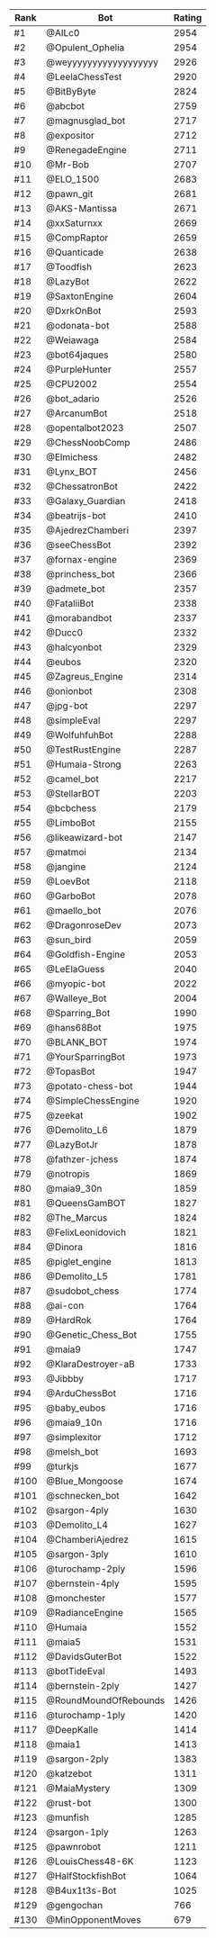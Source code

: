 Rank|Bot|Rating
---|---|---
#1|@AILc0|2954
#2|@Opulent_Ophelia|2954
#3|@weyyyyyyyyyyyyyyyyyy|2926
#4|@LeelaChessTest|2920
#5|@BitByByte|2824
#6|@abcbot|2759
#7|@magnusglad_bot|2717
#8|@expositor|2712
#9|@RenegadeEngine|2711
#10|@Mr-Bob|2707
#11|@ELO_1500|2683
#12|@pawn_git|2681
#13|@AKS-Mantissa|2671
#14|@xxSaturnxx|2669
#15|@CompRaptor|2659
#16|@Quanticade|2638
#17|@Toodfish|2623
#18|@LazyBot|2622
#19|@SaxtonEngine|2604
#20|@DxrkOnBot|2593
#21|@odonata-bot|2588
#22|@Weiawaga|2584
#23|@bot64jaques|2580
#24|@PurpleHunter|2557
#25|@CPU2002|2554
#26|@bot_adario|2526
#27|@ArcanumBot|2518
#28|@opentalbot2023|2507
#29|@ChessNoobComp|2486
#30|@Elmichess|2482
#31|@Lynx_BOT|2456
#32|@ChessatronBot|2422
#33|@Galaxy_Guardian|2418
#34|@beatrijs-bot|2410
#35|@AjedrezChamberi|2397
#36|@seeChessBot|2392
#37|@fornax-engine|2369
#38|@princhess_bot|2366
#39|@admete_bot|2357
#40|@FataliiBot|2338
#41|@morabandbot|2337
#42|@Ducc0|2332
#43|@halcyonbot|2329
#44|@eubos|2320
#45|@Zagreus_Engine|2314
#46|@onionbot|2308
#47|@jpg-bot|2297
#48|@simpleEval|2297
#49|@WolfuhfuhBot|2288
#50|@TestRustEngine|2287
#51|@Humaia-Strong|2263
#52|@camel_bot|2217
#53|@StellarBOT|2203
#54|@bcbchess|2179
#55|@LimboBot|2155
#56|@likeawizard-bot|2147
#57|@matmoi|2134
#58|@jangine|2124
#59|@LoevBot|2118
#60|@GarboBot|2078
#61|@maello_bot|2076
#62|@DragonroseDev|2073
#63|@sun_bird|2059
#64|@Goldfish-Engine|2053
#65|@LeElaGuess|2040
#66|@myopic-bot|2022
#67|@Walleye_Bot|2004
#68|@Sparring_Bot|1990
#69|@hans68Bot|1975
#70|@BLANK_BOT|1974
#71|@YourSparringBot|1973
#72|@TopasBot|1947
#73|@potato-chess-bot|1944
#74|@SimpleChessEngine|1920
#75|@zeekat|1902
#76|@Demolito_L6|1879
#77|@LazyBotJr|1878
#78|@fathzer-jchess|1874
#79|@notropis|1869
#80|@maia9_30n|1859
#81|@QueensGamBOT|1827
#82|@The_Marcus|1824
#83|@FelixLeonidovich|1821
#84|@Dinora|1816
#85|@piglet_engine|1813
#86|@Demolito_L5|1781
#87|@sudobot_chess|1774
#88|@ai-con|1764
#89|@HardRok|1764
#90|@Genetic_Chess_Bot|1755
#91|@maia9|1747
#92|@KlaraDestroyer-aB|1733
#93|@Jibbby|1717
#94|@ArduChessBot|1716
#95|@baby_eubos|1716
#96|@maia9_10n|1716
#97|@simplexitor|1712
#98|@melsh_bot|1693
#99|@turkjs|1677
#100|@Blue_Mongoose|1674
#101|@schnecken_bot|1642
#102|@sargon-4ply|1630
#103|@Demolito_L4|1627
#104|@ChamberiAjedrez|1615
#105|@sargon-3ply|1610
#106|@turochamp-2ply|1596
#107|@bernstein-4ply|1595
#108|@monchester|1577
#109|@RadianceEngine|1565
#110|@Humaia|1552
#111|@maia5|1531
#112|@DavidsGuterBot|1522
#113|@botTideEval|1493
#114|@bernstein-2ply|1427
#115|@RoundMoundOfRebounds|1426
#116|@turochamp-1ply|1420
#117|@DeepKalle|1414
#118|@maia1|1413
#119|@sargon-2ply|1383
#120|@katzebot|1311
#121|@MaiaMystery|1309
#122|@rust-bot|1300
#123|@munfish|1285
#124|@sargon-1ply|1263
#125|@pawnrobot|1211
#126|@LouisChess48-6K|1123
#127|@HalfStockfishBot|1064
#128|@B4ux1t3s-Bot|1025
#129|@gengochan|766
#130|@MinOpponentMoves|679
